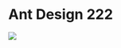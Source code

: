 # Ant Design 222

<img src="https://gw.alipayobjects.com/zos/rmsportal/DReQIejdcJPeaXWEDKDe.png" />
